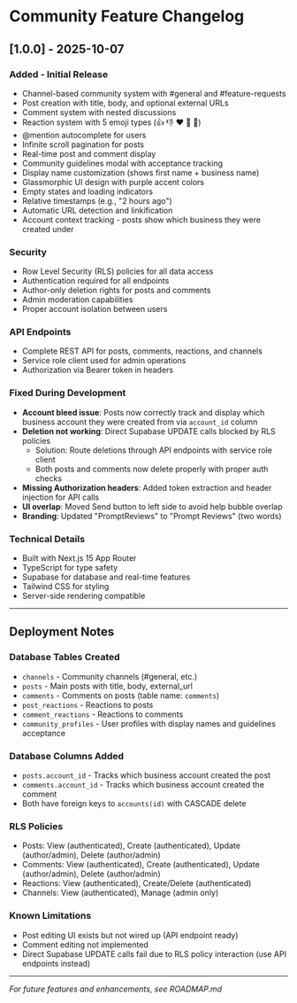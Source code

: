 # Community Feature Changelog

## [1.0.0] - 2025-10-07

### Added - Initial Release
- Channel-based community system with #general and #feature-requests
- Post creation with title, body, and optional external URLs
- Comment system with nested discussions
- Reaction system with 5 emoji types (👍 👎 ❤️ 🎉 🚀)
- @mention autocomplete for users
- Infinite scroll pagination for posts
- Real-time post and comment display
- Community guidelines modal with acceptance tracking
- Display name customization (shows first name + business name)
- Glassmorphic UI design with purple accent colors
- Empty states and loading indicators
- Relative timestamps (e.g., "2 hours ago")
- Automatic URL detection and linkification
- Account context tracking - posts show which business they were created under

### Security
- Row Level Security (RLS) policies for all data access
- Authentication required for all endpoints
- Author-only deletion rights for posts and comments
- Admin moderation capabilities
- Proper account isolation between users

### API Endpoints
- Complete REST API for posts, comments, reactions, and channels
- Service role client used for admin operations
- Authorization via Bearer token in headers

### Fixed During Development
- **Account bleed issue**: Posts now correctly track and display which business account they were created from via `account_id` column
- **Deletion not working**: Direct Supabase UPDATE calls blocked by RLS policies
  - Solution: Route deletions through API endpoints with service role client
  - Both posts and comments now delete properly with proper auth checks
- **Missing Authorization headers**: Added token extraction and header injection for API calls
- **UI overlap**: Moved Send button to left side to avoid help bubble overlap
- **Branding**: Updated "PromptReviews" to "Prompt Reviews" (two words)

### Technical Details
- Built with Next.js 15 App Router
- TypeScript for type safety
- Supabase for database and real-time features
- Tailwind CSS for styling
- Server-side rendering compatible

---

## Deployment Notes

### Database Tables Created
- `channels` - Community channels (#general, etc.)
- `posts` - Main posts with title, body, external_url
- `comments` - Comments on posts (table name: `comments`)
- `post_reactions` - Reactions to posts
- `comment_reactions` - Reactions to comments
- `community_profiles` - User profiles with display names and guidelines acceptance

### Database Columns Added
- `posts.account_id` - Tracks which business account created the post
- `comments.account_id` - Tracks which business account created the comment
- Both have foreign keys to `accounts(id)` with CASCADE delete

### RLS Policies
- Posts: View (authenticated), Create (authenticated), Update (author/admin), Delete (author/admin)
- Comments: View (authenticated), Create (authenticated), Update (author/admin), Delete (author/admin)
- Reactions: View (authenticated), Create/Delete (authenticated)
- Channels: View (authenticated), Manage (admin only)

### Known Limitations
- Post editing UI exists but not wired up (API endpoint ready)
- Comment editing not implemented
- Direct Supabase UPDATE calls fail due to RLS policy interaction (use API endpoints instead)

---

*For future features and enhancements, see ROADMAP.md*
